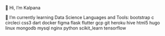 👋 Hi, I’m Kalpana

 🌱 I’m currently learning Data Science
Languages and Tools:
bootstrap c circleci css3 dart docker figma flask flutter gcp git heroku hive html5 hugo linux mongodb mysql nginx python scikit_learn tensorflow
